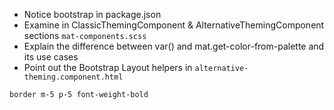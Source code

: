 - Notice bootstrap in package.json
- Examine in ClassicThemingComponent & AlternativeThemingComponent sections `mat-components.scss`
- Explain the difference between var() and mat.get-color-from-palette and its use cases
- Point out the Bootstrap Layout helpers in `alternative-theming.component.html`

```css
border m-5 p-5 font-weight-bold
```